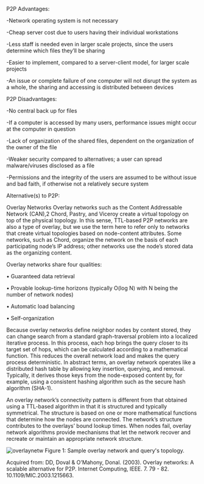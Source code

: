 P2P Advantages: 

-Network operating system is not necessary 

-Cheap server cost due to users having their individual workstations 

-Less staff is needed even in larger scale projects, since the users determine which files they’ll be sharing 

-Easier to implement, compared to a server-client model, for larger scale projects 

-An issue or complete failure of one computer will not disrupt the system as a whole, the sharing and accessing is distributed between devices 

P2P Disadvantages: 

-No central back up for files 

-If a computer is accessed by many users, performance issues might occur at the computer in question 

-Lack of organization of the shared files, dependent on the organization of the owner of the file  

-Weaker security compared to alternatives; a user can spread malware/viruses disclosed as a file 

-Permissions and the integrity of the users are assumed to be without issue and bad faith, if otherwise not a relatively secure system 

 

Alternative(s) to P2P: 

Overlay Networks Overlay networks such as the Content Addressable Network (CAN),2 Chord, Pastry, and Viceroy create a virtual topology on top of the physical topology. In this sense, TTL-based P2P networks are also a type of overlay, but we use the term here to refer only to networks that create virtual topologies based on node-content attributes. Some networks, such as Chord, organize the network on the basis of each participating node’s IP address; other networks use the node’s stored data as the organizing content.  

Overlay networks share four qualities:  

• Guaranteed data retrieval  

• Provable lookup-time horizons (typically O(log N) with N being the number of network nodes)  

• Automatic load balancing  

• Self-organization  

Because overlay networks define neighbor nodes by content stored, they can change search from a standard graph-traversal problem into a localized iterative process. In this process, each hop brings the query closer to its target set of hops, which can be calculated according to a mathematical function. This reduces the overall network load and makes the query process deterministic. In abstract terms, an overlay network operates like a distributed hash table by allowing key insertion, querying, and removal. Typically, it derives those keys from the node-exposed content by, for example, using a consistent hashing algorithm such as the secure hash algorithm (SHA-1).  

An overlay network’s connectivity pattern is different from that obtained using a TTL-based algorithm in that it is structured and typically symmetrical. The structure is based on one or more mathematical functions that determine how the nodes are connected. The network’s structure contributes to the overlays’ bound lookup times. When nodes fail, overlay network algorithms provide mechanisms that let the network recover and recreate or maintain an appropriate network structure.

![overlaynetw](https://user-images.githubusercontent.com/66557091/113258036-14864d00-92d4-11eb-8f25-7088240852cd.png)
Figure 1: Sample overlay network and query's topology. 

Acquired from: DD, Doval & O'Mahony, Donal. (2003). Overlay networks: A scalable alternative for P2P. Internet Computing, IEEE. 7. 79 - 82. 10.1109/MIC.2003.1215663. 

